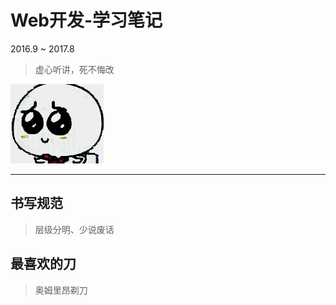 # Web开发-学习笔记

2016.9 ~ 2017.8

> 虚心听讲，死不悔改

![](/assets/xiong.gif)

---

## 书写规范

> 层级分明、少说废话

## 最喜欢的刀

> 奥姆里昂剃刀







